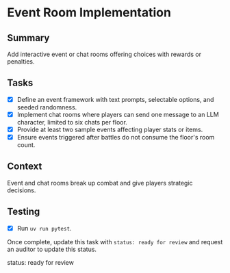 # Event Room Implementation

## Summary
Add interactive event or chat rooms offering choices with rewards or penalties.

## Tasks
- [x] Define an event framework with text prompts, selectable options, and seeded randomness.
- [x] Implement chat rooms where players can send one message to an LLM character, limited to six chats per floor.
- [x] Provide at least two sample events affecting player stats or items.
- [x] Ensure events triggered after battles do not consume the floor's room count.

## Context
Event and chat rooms break up combat and give players strategic decisions.

## Testing
- [x] Run `uv run pytest`.

Once complete, update this task with `status: ready for review` and request an auditor to update this status.

status: ready for review
